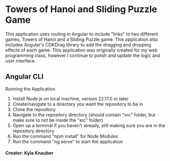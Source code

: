 # Towers of Hanoi and Sliding Puzzle Game
This application uses routing in Angular to include "links" to two different games, Towers of Hanoi and a Sliding Puzzle game. This application also includes Angular's CDKDrag library to add the dragging and dropping effects of each game. This application was originally created for my web programming class, however I continue to polish and update the logic and user interface.

## Angular CLI

Running the Application
1. Install Node.js on local machine, version 22.17.0 or later
2. Create/navigate to a directory you want the repository to be in
3. Clone the repository
4. Navigate to the repository directory (should contain "src" folder, but make sure to not be inside the "src" folder)
5. Open up a terminal if you haven't already, still making sure you are in the repository directory
6. Run the command "npm install" for Node Modules
7. Run the command "ng serve" to start the application

#### Creator: Kyla Knauber
